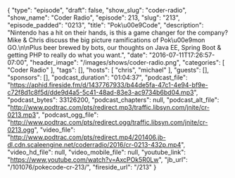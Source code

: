 {
  "type": "episode",
  "draft": false,
  "show_slug": "coder-radio",
  "show_name": "Coder Radio",
  "episode": 213,
  "slug": "213",
  "episode_padded": "0213",
  "title": "Pok\u00e9Code",
  "description": "Nintendo has a hit on their hands, is this a game changer for the company? Mike & Chris discuss the big picture ramifications of Pok\u00e9mon GO.\n\nPlus beer brewed by bots, our thoughts on Java EE, Spring Boot & getting PHP to really do what you want.",
  "date": "2016-07-11T17:26:57-07:00",
  "header_image": "/images/shows/coder-radio.png",
  "categories": [
    "Coder Radio"
  ],
  "tags": [],
  "hosts": [
    "chris",
    "michael"
  ],
  "guests": [],
  "sponsors": [],
  "podcast_duration": "01:04:37",
  "podcast_file": "https://aphid.fireside.fm/d/1437767933/b44de5fa-47c1-4e94-bf9e-c72f8d1c8f5d/dde9d4a5-5c41-48ad-83e3-ac9734b6bd04.mp3",
  "podcast_bytes": 33126200,
  "podcast_chapters": null,
  "podcast_alt_file": "http://www.podtrac.com/pts/redirect.mp3/traffic.libsyn.com/jnite/cr-0213.mp3",
  "podcast_ogg_file": "http://www.podtrac.com/pts/redirect.ogg/traffic.libsyn.com/jnite/cr-0213.ogg",
  "video_file": "http://www.podtrac.com/pts/redirect.mp4/201406.jb-dl.cdn.scaleengine.net/coderradio/2016/cr-0213-432p.mp4",
  "video_hd_file": null,
  "video_mobile_file": null,
  "youtube_link": "https://www.youtube.com/watch?v=AxcPOk5R0Lw",
  "jb_url": "/101076/pokecode-cr-213/",
  "fireside_url": "/213"
}

